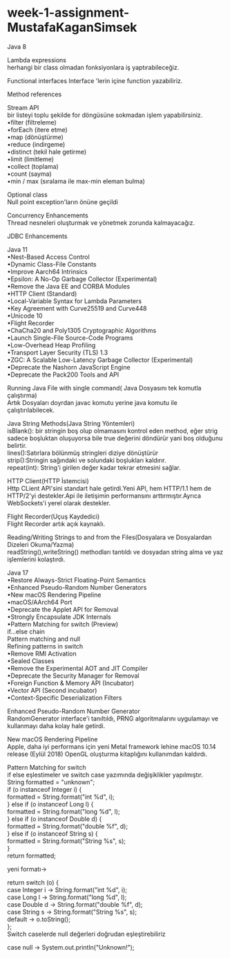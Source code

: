 # week-1-assignment-MustafaKaganSimsek

Java 8

Lambda expressions<br/>
herhangi bir class olmadan fonksiyonlara iş yaptırabileceğiz.

Functional interfaces
 Interface 'lerin içine function yazabiliriz.

Method references

Stream API<br/>
bir listeyi toplu şekilde for döngüsüne sokmadan işlem yapabilirsiniz.<br/>
 •filter (filtreleme)<br/>
 •forEach (itere etme)<br/>
 •map (dönüştürme)<br/>
 •reduce (indirgeme)<br/>
 •distinct (tekil hale getirme)<br/>
 •limit (limitleme)<br/>
 •collect (toplama)<br/>
 •count (sayma)<br/>
 •min / max  (sıralama ile max-min eleman bulma)

Optional class<br/>
Null point exception'ların önüne geçildi

Concurrency Enhancements<br/>
Thread nesneleri oluşturmak ve yönetmek zorunda kalmayacağız.

JDBC Enhancements 

Java 11<br/>
•Nest-Based Access Control<br/>
•Dynamic Class-File Constants<br/>
•Improve Aarch64 Intrinsics<br/>
•Epsilon: A No-Op Garbage Collector (Experimental)<br/>
•Remove the Java EE and CORBA Modules<br/>
•HTTP Client (Standard)<br/>
•Local-Variable Syntax for Lambda Parameters<br/>
•Key Agreement with Curve25519 and Curve448<br/>
•Unicode 10<br/>
•Flight Recorder<br/>
•ChaCha20 and Poly1305 Cryptographic Algorithms<br/>
•Launch Single-File Source-Code Programs<br/>
•Low-Overhead Heap Profiling<br/>
•Transport Layer Security (TLS) 1.3<br/>
•ZGC: A Scalable Low-Latency Garbage Collector (Experimental)<br/>
•Deprecate the Nashorn JavaScript Engine<br/>
•Deprecate the Pack200 Tools and API<br/>

Running Java File with single command( Java Dosyasını tek komutla çalıştırma)<br/>
Artık Dosyaları doyrdan javac komutu yerine java komutu ile çalıştırılabilecek.

Java String Methods(Java String Yöntemleri)<br/>
isBlank(): bir stringin boş olup olmamasını kontrol eden method, eğer strig sadece boşluktan oluşuyorsa bile true değerini döndürür yani boş olduğunu belirtir.<br/>
lines():Satırlara bölünmüş stringleri diziye dönüştürür<br/>
strip():Stringin sağındaki ve solundaki boşlukları kaldırır.<br/>
repeat(int): String'i girilen değer kadar tekrar etmesini sağlar.<br/>

HTTP Client(HTTP İstemcisi)<br/>
Http CLient API'sini standart hale getirdi.Yeni API, hem HTTP/1.1 hem de HTTP/2'yi destekler.Api ile iletişimin performansını arttırmıştır.Ayrıca WebSockets'i yerel olarak destekler.

Flight Recorder(Uçuş Kaydedici)<br/>
Flight Recorder artık açık kaynaklı.

Reading/Writing Strings to and from the Files(Dosyalara ve Dosyalardan Dizeleri Okuma/Yazma)<br/>
readString(),writeString() methodları tantıldı ve dosyadan string alma ve yaz işlemlerini kolaştırdı.

Java 17<br/>
•Restore Always-Strict Floating-Point Semantics<br/>
•Enhanced Pseudo-Random Number Generators<br/>
•New macOS Rendering Pipeline<br/>
•macOS/AArch64 Port<br/>
•Deprecate the Applet API for Removal<br/>
•Strongly Encapsulate JDK Internals<br/>
•Pattern Matching for switch (Preview)<br/>
 if…else chain<br/>
 Pattern matching and null<br/>
 Refining patterns in switch<br/>
•Remove RMI Activation<br/>
•Sealed Classes<br/>
•Remove the Experimental AOT and JIT Compiler<br/>
•Deprecate the Security Manager for Removal<br/>
•Foreign Function & Memory API (Incubator)<br/>
•Vector API (Second incubator)<br/>
•Context-Specific Deserialization Filters<br/>


Enhanced Pseudo-Random Number Generator<br/>
RandomGenerator interface'i tanıltıldı, PRNG algoritmalarını uygulamayı ve kullanmayı daha kolay hale getirdi.

New macOS Rendering Pipeline<br/>
Apple, daha iyi performans için yeni Metal framework lehine  macOS 10.14 release (Eylül 2018) OpenGL oluşturma kitaplığını kullanımdan kaldırdı.


Pattern Matching for switch<br/>
if else eşlestimeler ve switch case yazımında değişiklikler yapılmıştır.<br/>
String formatted = "unknown";<br/>
      if (o instanceof Integer i) {<br/>
          formatted = String.format("int %d", i);<br/>
      } else if (o instanceof Long l) {<br/>
          formatted = String.format("long %d", l);<br/>
      } else if (o instanceof Double d) {<br/>
          formatted = String.format("double %f", d);<br/>
      } else if (o instanceof String s) {<br/>
          formatted = String.format("String %s", s);<br/>
      }<br/>
      return formatted;

yeni formatı-><br/>

 return switch (o) {<br/>
            case Integer i -> String.format("int %d", i);<br/>
            case Long l    -> String.format("long %d", l);<br/>
            case Double d  -> String.format("double %f", d);<br/>
            case String s  -> String.format("String %s", s);<br/>
            default        -> o.toString();<br/>
        };<br/>
Switch caselerde null değerleri doğrudan eşleştirebiliriz<br/>

 case null                   -> System.out.println("Unknown!");
